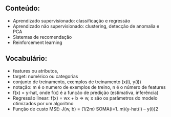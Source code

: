 ## Conteúdo:

* Aprendizado supervisionado: classificação e regressão
* Aprendizado não supervisionado: clustering, detecção de anomalia e PCA
* Sistemas de recomendação
* Reinforcement learning

## Vocabulário:

* features ou atributos,
* target: numérico ou categorias
* conjunto de treinamento, exemplos de treinamento (x(i), y(i))
* notação: m é o numero de exemplos de treino, n é o número de features
* f(x) = y-hat, onde f(x) é a função de predição (estimativa, inferência)
* Regressão linear: f(x) = wx + b => w, x são os parâmetros do modelo otimizados por um algoritmo
* Função de custo MSE: J(w, b) = (1/2m) SOMA(i=1..m)(y-hat(i) – y(i))2
